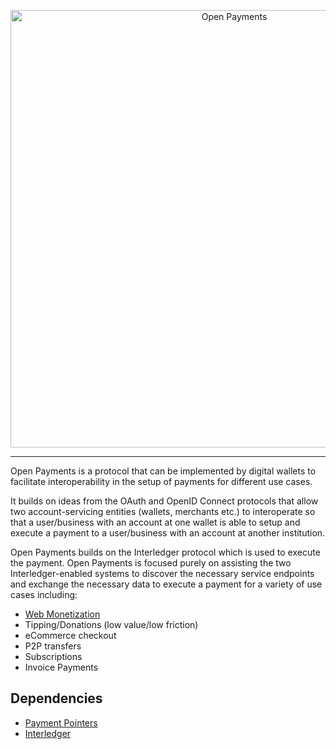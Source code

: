 <p align="center">
  <img src="https://github.com/interledger/open-payments/blob/master/landing/public/Open%20Payments%20Logo%20with%20text.svg" width="700" alt="Open Payments">
</p>

---

Open Payments is a protocol that can be implemented by digital wallets to
facilitate interoperability in the setup of payments for different use cases.

It builds on ideas from the OAuth and OpenID Connect protocols that allow two
account-servicing entities (wallets, merchants etc.) to interoperate so that a
user/business with an account at one wallet is able to setup and execute a
payment to a user/business with an account at another institution.

Open Payments builds on the Interledger protocol which is used to execute the
payment. Open Payments is focused purely on assisting the two
Interledger-enabled systems to discover the necessary service endpoints and
exchange the necessary data to execute a payment for a variety of use cases
including:

- [Web Monetization](https://webmonetization.org)
- Tipping/Donations (low value/low friction)
- eCommerce checkout
- P2P transfers
- Subscriptions
- Invoice Payments

## Dependencies

 - [Payment Pointers](https://paymentpointers.org)
 - [Interledger](https://interledger.org)